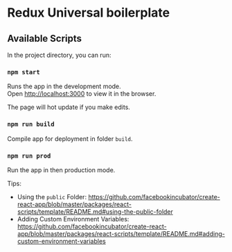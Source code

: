 # Redux Universal boilerplate

## Available Scripts

In the project directory, you can run:

### `npm start`

Runs the app in the development mode.<br>
Open [http://localhost:3000](http://localhost:3000) to view it in the browser.

The page will hot update if you make edits.

### `npm run build`

Compile app for deployment in folder `build`.

### `npm run prod`

Run the app in then production mode.


Tips:
* Using the `public` Folder: https://github.com/facebookincubator/create-react-app/blob/master/packages/react-scripts/template/README.md#using-the-public-folder
* Adding Custom Environment Variables: https://github.com/facebookincubator/create-react-app/blob/master/packages/react-scripts/template/README.md#adding-custom-environment-variables
